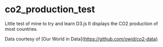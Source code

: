 # co2_production_test
Little test of mine to try and learn D3.js
It displays the CO2 production of most countries.

Data courtesy of [Our World in Data]{https://github.com/owid/co2-data} 
